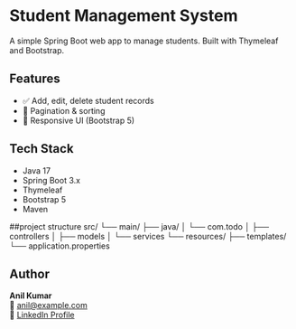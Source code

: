 # Student Management System 

A simple Spring Boot web app to manage students. Built with Thymeleaf and Bootstrap.

## Features

- ✅ Add, edit, delete student records
- 📄 Pagination & sorting
- 🎨 Responsive UI (Bootstrap 5)

## Tech Stack

- Java 17
- Spring Boot 3.x
- Thymeleaf
- Bootstrap 5
- Maven

##project structure
src/
 └── main/
     ├── java/
     │   └── com.todo
     │       ├── controllers
     │       ├── models
     │       └── services
     └── resources/
         ├── templates/
         └── application.properties


## Author

**Anil Kumar**  
📧 anil@example.com  
🔗 [LinkedIn Profile](https://www.linkedin.com/in/anil-kumar-dev)

